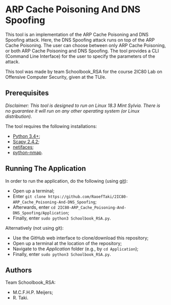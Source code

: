 # ARP Cache Poisoning And DNS Spoofing
This tool is an implementation of the ARP Cache Poisoning and DNS Spoofing attack. Here, the DNS Spoofing attack runs on top of the ARP Cache Poisoning. The user can choose between only ARP Cache Poisoning, or both ARP Cache Poisoning and DNS Spoofing. The tool provides a CLI (Command Line Interface) for the user to specify the parameters of the attack.

This tool was made by team Schoolbook_RSA for the course 2IC80 Lab on Offensive Computer Security, given at the TU/e.

## Prerequisites
*Disclaimer: This tool is designed to run on Linux 18.3 Mint Sylvia. There is no guarantee it will run on any other operating system (or Linux distribution).*

The tool requires the following installations:
* [Python 3.4+](https://www.python.org/downloads/);
* [Scapy 2.4.2](https://scapy.readthedocs.io/en/latest/installation.html#current-development-version);
* [netifaces](https://github.com/al45tair/netifaces#2-how-do-i-use-it);
* [python-nmap](https://bitbucket.org/xael/python-nmap).

## Running The Application
In order to run the application, do the following (using [git](http://ask.xmodulo.com/install-git-linux.html)):
* Open up a terminal;
* Enter `git clone https://github.com/RaoefTaki/2IC80-ARP_Cache_Poisoning-And-DNS_Spoofing`;
* Afterwards, enter `cd 2IC80-ARP_Cache_Poisoning-And-DNS_Spoofing/Application`;
* Finally, enter `sudo python3 Schoolbook_RSA.py`.

Alternatively (not using git):
* Use the GitHub web interface to clone/download this repository;
* Open up a terminal at the location of the repository;
* Navigate to the *Application* folder (e.g., by `cd Application`);
* Finally, enter `sudo python3 Schoolbook_RSA.py`.

## Authors
Team Schoolbook_RSA:
* M.C.F.H.P. Meijers;
* R. Taki.
